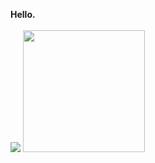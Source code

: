 <strong>Hello.</strong>
<br>
<br>
<img src="https://github-readme-stats.vercel.app/api?username=kach0w&show_icons=true&theme=cobalt">
<img style="height: 195px" src="https://github-readme-stats.vercel.app/api/top-langs/?username=kach0w&theme=cobalt">
